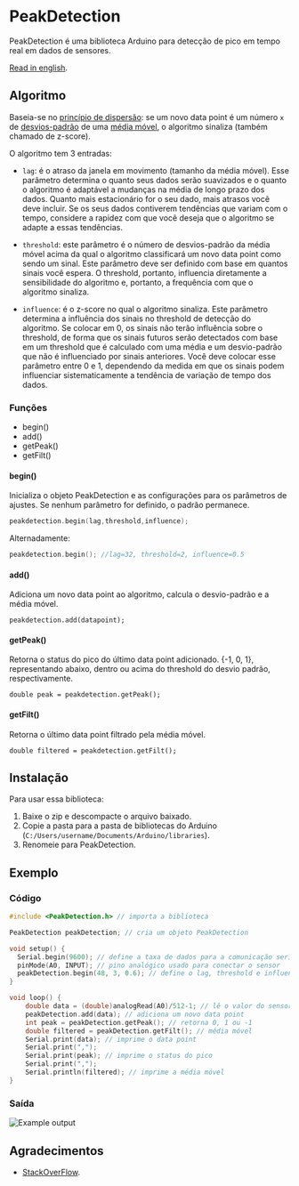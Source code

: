 # PeakDetection

PeakDetection é uma biblioteca Arduino para detecção de pico em tempo real em dados de sensores.

[Read in english](https://github.com/leandcesar/PeakDetection/blob/master/README.md).

## Algoritmo

Baseia-se no [princípio de dispersão](https://pt.wikipedia.org/wiki/Teoria_da_dispers%C3%A3o): se um novo data point é um número `x` de [desvios-padrão](https://pt.wikipedia.org/wiki/Desvio_padr%C3%A3o) de uma [média móvel](https://pt.wikipedia.org/wiki/M%C3%A9dia_m%C3%B3vel), o algoritmo sinaliza (também chamado de z-score).

O algoritmo tem 3 entradas:

* `lag`: é o atraso da janela em movimento (tamanho da média móvel). Esse parâmetro determina o quanto seus dados serão suavizados e o quanto o algoritmo é adaptável a mudanças na média de longo prazo dos dados. Quanto mais estacionário for o seu dado, mais atrasos você deve incluir. Se os seus dados contiverem tendências que variam com o tempo, considere a rapidez com que você deseja que o algoritmo se adapte a essas tendências.

* `threshold`: este parâmetro é o número de desvios-padrão da média móvel acima da qual o algoritmo classificará um novo data point como sendo um sinal. Este parâmetro deve ser definido com base em quantos sinais você espera. O threshold, portanto, influencia diretamente a sensibilidade do algoritmo e, portanto, a frequência com que o algoritmo sinaliza.

* `influence`: é o z-score no qual o algoritmo sinaliza. Este parâmetro determina a influência dos sinais no threshold de detecção do algoritmo. Se colocar em 0, os sinais não terão influência sobre o threshold, de forma que os sinais futuros serão detectados com base em um threshold que é calculado com uma média e um desvio-padrão que não é influenciado por sinais anteriores. Você deve colocar esse parâmetro entre 0 e 1, dependendo da medida em que os sinais podem influenciar sistematicamente a tendência de variação de tempo dos dados.

### Funções

- begin()
- add()
- getPeak()
- getFilt()

#### begin()

Inicializa o objeto PeakDetection e as configurações para os parâmetros de ajustes. Se nenhum parâmetro for definido, o padrão permanece.

```C++
peakdetection.begin(lag,threshold,influence);
```

Alternadamente:

```C++
peakdetection.begin(); //lag=32, threshold=2, influence=0.5
```

#### add()

Adiciona um novo data point ao algoritmo, calcula o desvio-padrão e a média móvel.

```
peakdetection.add(datapoint);
```

#### getPeak()

Retorna o status do pico do último data point adicionado. {-1, 0, 1}, representando abaixo, dentro ou acima do threshold do desvio padrão, respectivamente.

```
double peak = peakdetection.getPeak();
```

#### getFilt()

Retorna o último data point filtrado pela média móvel.

```
double filtered = peakdetection.getFilt();
```

## Instalação

Para usar essa biblioteca:

1. Baixe o zip e descompacte o arquivo baixado.
2. Copie a pasta para a pasta de bibliotecas do Arduino (`C:/Users/username/Documents/Arduino/libraries`).
3. Renomeie para PeakDetection.

## Exemplo

### Código

```C++
#include <PeakDetection.h> // importa a biblioteca

PeakDetection peakDetection; // cria um objeto PeakDetection

void setup() {
  Serial.begin(9600); // define a taxa de dados para a comunicação serial
  pinMode(A0, INPUT); // pino analógico usado para conectar o sensor
  peakDetection.begin(48, 3, 0.6); // define o lag, threshold e influence
}

void loop() {
    double data = (double)analogRead(A0)/512-1; // lê o valor do sensor e converte em um intervalo entre -1 e 1
    peakDetection.add(data); // adiciona um novo data point
    int peak = peakDetection.getPeak(); // retorna 0, 1 ou -1
    double filtered = peakDetection.getFilt(); // média móvel
    Serial.print(data); // imprime o data point
    Serial.print(",");
    Serial.print(peak); // imprime o status do pico
    Serial.print(",");
    Serial.println(filtered); // imprime a média móvel
}
```

### Saída

![Example output](https://github.com/leandcesar/PeakDetection/blob/master/examples/output.gif)

## Agradecimentos

* [StackOverFlow](https://stackoverflow.com/questions/22583391/peak-signal-detection-in-realtime-timeseries-data).
